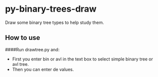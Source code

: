 # py-binary-trees-draw
Draw some binary tree types to help study them.

## How to use

####Run drawtree.py and:

* First you enter bin or avl in the text box to select simple binary tree or avl tree. 
* Then you can enter de values.